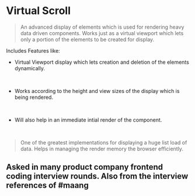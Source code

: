 # Virtual Scroll

> An advanced display of elements which is used for rendering heavy data driven components.
> Works just as a virtual viewport which lets only a portion of the elements to be created for display.

Includes Features like:
<br />

- Virtual Viewport display which lets creation and deletion of the elements dynamically.
<br />

- Works according to the height and view sizes of the display which is being rendered.
<br />

- Will also help in an immediate intial render of the component.
<br />

> One of the greatest implementations for displaying a huge list load of data.
> Helps in managing the render memory the browser efficiently.

## Asked in many product company frontend coding interview rounds. Also from the interview references of #maang